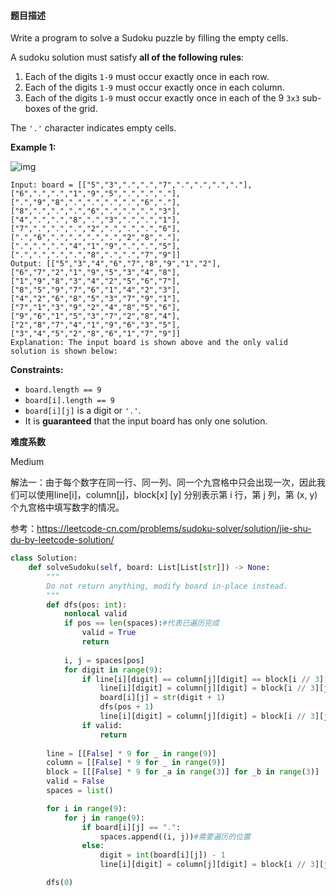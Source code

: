 #### **题目描述**
Write a program to solve a Sudoku puzzle by filling the empty cells.

A sudoku solution must satisfy **all of the following rules**:

1. Each of the digits `1-9` must occur exactly once in each row.
2. Each of the digits `1-9` must occur exactly once in each column.
3. Each of the digits `1-9` must occur exactly once in each of the 9 `3x3` sub-boxes of the grid.

The `'.'` character indicates empty cells.

 

**Example 1:**

![img](https://upload.wikimedia.org/wikipedia/commons/thumb/f/ff/Sudoku-by-L2G-20050714.svg/250px-Sudoku-by-L2G-20050714.svg.png)

```
Input: board = [["5","3",".",".","7",".",".",".","."],["6",".",".","1","9","5",".",".","."],[".","9","8",".",".",".",".","6","."],["8",".",".",".","6",".",".",".","3"],["4",".",".","8",".","3",".",".","1"],["7",".",".",".","2",".",".",".","6"],[".","6",".",".",".",".","2","8","."],[".",".",".","4","1","9",".",".","5"],[".",".",".",".","8",".",".","7","9"]]
Output: [["5","3","4","6","7","8","9","1","2"],["6","7","2","1","9","5","3","4","8"],["1","9","8","3","4","2","5","6","7"],["8","5","9","7","6","1","4","2","3"],["4","2","6","8","5","3","7","9","1"],["7","1","3","9","2","4","8","5","6"],["9","6","1","5","3","7","2","8","4"],["2","8","7","4","1","9","6","3","5"],["3","4","5","2","8","6","1","7","9"]]
Explanation: The input board is shown above and the only valid solution is shown below:
```

 

**Constraints:**

- `board.length == 9`
- `board[i].length == 9`
- `board[i][j]` is a digit or `'.'`.
- It is **guaranteed** that the input board has only one solution.

**难度系数**    

Medium  

解法一：由于每个数字在同一行、同一列、同一个九宫格中只会出现一次，因此我们可以使用line[i]，column[j]，block[x] [y] 分别表示第 i 行，第 j 列，第 (x, y)个九宫格中填写数字的情况。

参考：https://leetcode-cn.com/problems/sudoku-solver/solution/jie-shu-du-by-leetcode-solution/

```python
class Solution:
    def solveSudoku(self, board: List[List[str]]) -> None:
        """
        Do not return anything, modify board in-place instead.
        """
        def dfs(pos: int):
            nonlocal valid
            if pos == len(spaces):#代表已遍历完成
                valid = True
                return
            
            i, j = spaces[pos]
            for digit in range(9):
                if line[i][digit] == column[j][digit] == block[i // 3][j // 3][digit] == False:
                    line[i][digit] = column[j][digit] = block[i // 3][j // 3][digit] = True
                    board[i][j] = str(digit + 1)
                    dfs(pos + 1)
                    line[i][digit] = column[j][digit] = block[i // 3][j // 3][digit] = False
                if valid:
                    return
            
        line = [[False] * 9 for _ in range(9)]
        column = [[False] * 9 for _ in range(9)]
        block = [[[False] * 9 for _a in range(3)] for _b in range(3)]
        valid = False
        spaces = list()

        for i in range(9):
            for j in range(9):
                if board[i][j] == ".":
                    spaces.append((i, j))#需要遍历的位置
                else:
                    digit = int(board[i][j]) - 1
                    line[i][digit] = column[j][digit] = block[i // 3][j // 3][digit] = True

        dfs(0)
        
```

